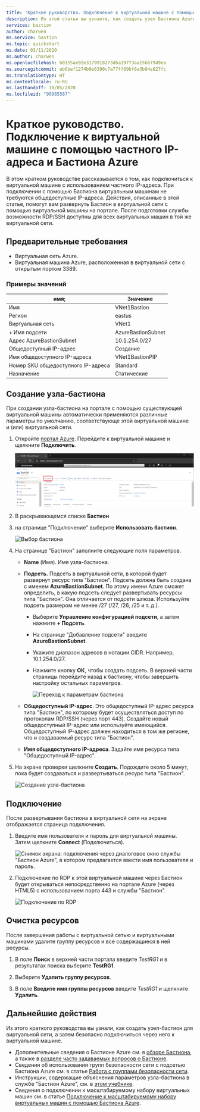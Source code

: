 ```yaml
---
title: 'Краткое руководство. Подключение к виртуальной машине с помощью частного IP-адреса: Бастион Azure'
description: Из этой статьи вы узнаете, как создать узел Бастиона Azure из виртуальной машины и безопасно подключиться к нему с помощью частного IP-адреса.
services: bastion
author: charwen
ms.service: bastion
ms.topic: quickstart
ms.date: 03/11/2020
ms.author: charwen
ms.openlocfilehash: b0155ae92e3179918273d6a19773aa15b67949ea
ms.sourcegitcommit: eb6bef1274b9e6390c7a77ff69bf6a3b94e827fc
ms.translationtype: HT
ms.contentlocale: ru-RU
ms.lasthandoff: 10/05/2020
ms.locfileid: "90985587"
---
```

# <a name="quickstart-connect-to-a-virtual-machine-using-a-private-ip-address-and-azure-bastion"></a>Краткое руководство. Подключение к виртуальной машине с помощью частного IP-адреса и Бастиона Azure

В этом кратком руководстве рассказывается о том, как подключиться к виртуальной машине с использованием частного IP-адреса. При подключении с помощью Бастиона виртуальным машинам не требуются общедоступные IP-адреса. Действия, описанные в этой статье, помогут вам развернуть Бастион в виртуальной сети с помощью виртуальной машины на портале. После подготовки службы возможности RDP/SSH доступны для всех виртуальных машин в той же виртуальной сети.

## <a name="prerequisites"></a><a name="prereq"></a>Предварительные требования

* Виртуальная сеть Azure.
* Виртуальная машина Azure, расположенная в виртуальной сети с открытым портом 3389.

### <a name="example-values"></a>Примеры значений

|**имя**; | **Значение** |
| --- | --- |
| Имя |  VNet1Bastion |
| Регион | eastus |
| Виртуальная сеть |  VNet1 |
| + Имя подсети | AzureBastionSubnet |
| Адрес AzureBastionSubnet |  10.1.254.0/27 |
| Общедоступный IP-адрес |  Создание |
| Имя общедоступного IP-адреса | VNet1BastionPIP  |
| Номер SKU общедоступного IP-адреса |  Standard  |
| Назначение  | Статические |

## <a name="create-a-bastion-host"></a><a name="createvmset"></a>Создание узла-бастиона

При создании узла-бастиона на портале с помощью существующей виртуальной машины автоматически применяются различные параметры по умолчанию, соответствующе этой виртуальной машине и (или) виртуальной сети.

1. Откройте [портал Azure](https://portal.azure.com). Перейдите к виртуальной машине и щелкните **Подключить**.

   ![Параметры виртуальной машины](./media/quickstart-host-portal/vm-settings.png)
1. В раскрывающемся списке **Бастион**
1. на странице "Подключение" выберите **Использовать бастион**.

   ![Выбор бастиона](./media/quickstart-host-portal/select-bastion.png)

1. На странице "Бастион" заполните следующие поля параметров.

   * **Name** (Имя). Имя узла-бастиона.
   * **Подсеть.** Подсеть в виртуальной сети, в которой будет развернут ресурс типа "Бастион". Подсеть должна быть создана с именем **AzureBastionSubnet**. По этому имени Azure сможет определить, в какую подсеть следует развертывать ресурсы типа "Бастион". Она отличается от подсети шлюза. Используйте подсеть размером не менее /27 (/27, /26, /25 и т. д.).
   
      * Выберите **Управление конфигурацией подсети**, а затем нажмите **+ Подсеть**.
      * На странице "Добавление подсети" введите **AzureBastionSubnet**.
      * Укажите диапазон адресов в нотации CIDR. Например, 10.1.254.0/27.
      * Нажмите кнопку **ОК**, чтобы создать подсеть. В верхней части страницы перейдите назад к бастиону, чтобы завершить настройку остальных параметров.

         ![Переход к параметрам бастиона](./media/quickstart-host-portal/navigate-bastion.png)
   * **Общедоступный IP-адрес**. Это общедоступный IP-адрес ресурса типа "Бастион", по которому будет осуществляться доступ по протоколам RDP/SSH (через порт 443). Создайте новый общедоступный IP-адрес или используйте имеющийся. Общедоступный IP-адрес должен находиться в том же регионе, что и создаваемый ресурс типа "Бастион".
   * **Имя общедоступного IP-адреса**. Задайте имя ресурса типа "Общедоступный IP-адрес".
1. На экране проверки щелкните **Создать**. Подождите около 5 минут, пока будет создаваться и развертываться ресурс типа "Бастион".

   ![Создание узла-бастиона](./media/quickstart-host-portal/bastion-settings.png)

## <a name="connect"></a><a name="connect"></a>Подключение

После развертывания бастиона в виртуальной сети на экране отображается страница подключения.

1. Введите имя пользователя и пароль для виртуальной машины. Затем щелкните **Connect** (Подключиться).

   ![Снимок экрана: подключения через диалоговое окно службы "Бастион Azure", в котором предлагается ввести имя пользователя и пароль.](./media/quickstart-host-portal/connect.png)
1. Подключение по RDP к этой виртуальной машине через Бастион будет открываться непосредственно на портале Azure (через HTML5) с использованием порта 443 и службы "Бастион".

   ![Подключение по RDP](./media/quickstart-host-portal/443-rdp.png)

## <a name="clean-up-resources"></a>Очистка ресурсов

После завершения работы с виртуальной сетью и виртуальными машинами удалите группу ресурсов и все содержащиеся в ней ресурсы.

1. В поле **Поиск** в верхней части портала введите *TestRG1* и в результатах поиска выберите **TestRG1**.

2. Выберите **Удалить группу ресурсов**.

3. В поле **Введите имя группы ресурсов** введите *TestRG1* и щелкните **Удалить**.

## <a name="next-steps"></a>Дальнейшие действия

Из этого краткого руководства вы узнали, как создать узел-бастион для виртуальной сети, а затем безопасно подключиться через него к виртуальной машине.

* Дополнительные сведения о Бастионе Azure см. в [обзоре Бастиона](bastion-overview.md), а также в [разделе часто задаваемых вопросов о Бастионе](bastion-faq.md).
* Сведения об использовании групп безопасности сети с подсетью Бастиона Azure см. в статье [Работа с группами безопасности сети](bastion-nsg.md).
* Инструкции, содержащие объяснения параметров узла-бастиона в службе "Бастион Azure", см. в [этом учебнике](bastion-create-host-portal.md).
* Сведения о подключении к масштабируемому набору виртуальных машин см. в статье [Подключение к масштабируемому набору виртуальных машин с помощью Бастиона Azure](bastion-connect-vm-scale-set.md).